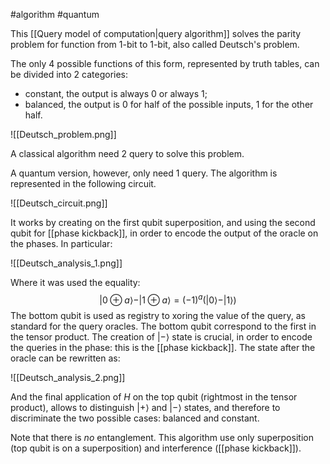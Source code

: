 #algorithm #quantum 

This [[Query model of computation|query algorithm]] solves the parity problem for function from 1-bit to 1-bit, also called Deutsch's problem.

The only 4 possible functions of this form, represented by truth tables, can be divided into 2 categories:
- constant, the output is always 0 or always 1;
- balanced, the output is 0 for half of the possible inputs, 1 for the other half.

![[Deutsch_problem.png]]

A classical algorithm need 2 query to solve this problem.

A quantum version, however, only need 1 query. The algorithm is represented in the following circuit.

![[Deutsch_circuit.png]]

It works by creating on the first qubit superposition, and using the second qubit for [[phase kickback]], in order to encode the output of the oracle on the phases.
In particular:

![[Deutsch_analysis_1.png]]

Where it was used the equality:
$$|0\oplus a \rangle - |1 \oplus a \rangle = (-1)^a (|0\rangle-|1\rangle)$$
The bottom qubit is used as registry to xoring the value of the query, as standard for the query oracles. The bottom qubit correspond to the first in the tensor product.
The creation of $|-\rangle$ state is crucial, in order to encode the queries in the phase: this is the [[phase kickback]]. 
The state after the oracle can be rewritten as:

![[Deutsch_analysis_2.png]]

And the final application of $H$ on the top qubit (rightmost in the tensor product), allows to distinguish $|+\rangle$ and $|-\rangle$ states, and therefore to discriminate the two possible cases: balanced and constant.

Note that there is *no* entanglement. This algorithm use only superposition (top qubit is on a superposition) and interference ([[phase kickback]]).